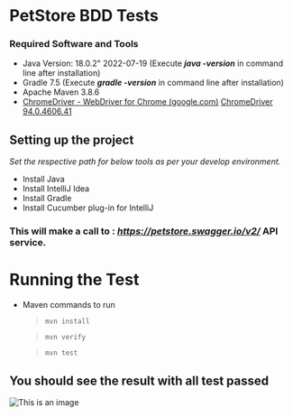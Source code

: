 # PetStore BDD Tests

### Required Software and Tools
-   Java Version:  18.0.2" 2022-07-19 (Execute **_java -version_** in command line after installation)
-   Gradle 7.5 (Execute  **_gradle -version_**  in command line after installation)
-   Apache Maven 3.8.6
- [ChromeDriver - WebDriver for Chrome (google.com)](https://sites.google.com/a/chromium.org/chromedriver/)  [ChromeDriver 94.0.4606.41](https://chromedriver.storage.googleapis.com/index.html?path=94.0.4606.41/)

## Setting up the project
*Set the respective path for below tools as per your develop environment.*
- Install Java
- Install IntelliJ Idea
- Install Gradle
- Install Cucumber plug-in for IntelliJ

### This will make a call to : *https://petstore.swagger.io/v2/* API service.

# Running the Test
- Maven commands to run
	>`mvn install`

	>`mvn verify`

	>`mvn test`

## You should see the result with all test passed

![This is an image](https://myoctocat.com/assets/images/base-octocat.svg)